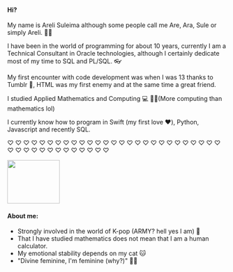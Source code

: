 #### Hi?
My name is Areli Suleima although some people call me Are, Ara, Sule or simply Areli. 🙇‍♀️

I have been in the world of programming for about 10 years, currently I am a Technical Consultant in Oracle technologies, although I certainly dedicate most of my time to SQL and PL/SQL. 👓

My first encounter with code development was when I was 13 thanks to Tumblr 💙, HTML was my first enemy and at the same time a great friend. 

I studied Applied Mathematics and Computing 💻 🧑‍🎓(More computing than mathematics lol)

I currently know how to program in Swift (my first love ❤️), Python, Javascript and recently SQL.

 ♡ ♡ ♡ ♡ ♡ ♡ ♡ ♡ ♡ ♡ ♡ ♡ ♡ ♡ ♡ ♡ ♡ ♡ ♡ ♡ ♡ ♡ ♡ ♡ ♡ ♡ ♡ ♡ ♡ ♡ ♡ ♡ ♡ ♡ ♡ ♡ ♡ ♡ ♡ ♡ 
 
 <img src= "https://user-images.githubusercontent.com/72313215/213537163-501cf716-36a3-4767-a175-93a116f5dcde.png" width="120" height="100" />


#### About me:
- Strongly involved in the world of K-pop (ARMY? hell yes I am) 💜
- That I have studied mathematics does not mean that I am a human calculator.
- My emotional stability depends on my cat 🐱
- "Divine feminine, I'm feminine (why?)" 💁‍♀️
<!--
**arelisuleima/arelisuleima** is a ✨ _special_ ✨ repository because its `README.md` (this file) appears on your GitHub profile.

Here are some ideas to get you started:

- 🔭 I’m currently working on ...
- 🌱 I’m currently learning ...
- 👯 I’m looking to collaborate on ...
- 🤔 I’m looking for help with ...
- 💬 Ask me about ...
- 📫 How to reach me: ...
- 😄 Pronouns: 
- ⚡ Fun fact: ...
-->
